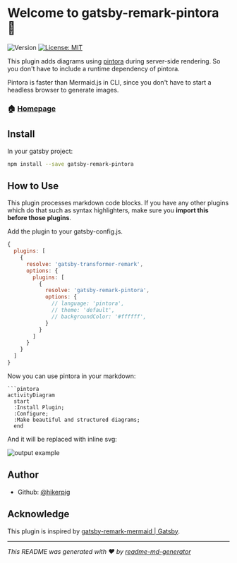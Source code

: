 # Welcome to gatsby-remark-pintora 👋

![Version](https://img.shields.io/badge/version-0.1.0-blue.svg?cacheSeconds=2592000)
[![License: MIT](https://img.shields.io/github/license/hikerpig/gatsby-remark-pintora)](#)

This plugin adds diagrams using [pintora](https://github.com/hikerpig/pintora) during server-side rendering. So you don't have to include a runtime dependency of pintora.

Pintora is faster than Mermaid.js in CLI, since you don't have to start a headless browser to generate images.

### 🏠 [Homepage](https://github.com/hikerpig/gatsby-remark-pintora)

## Install

In your gatsby project:

```sh
npm install --save gatsby-remark-pintora
```

## How to Use

This plugin processes markdown code blocks. If you have any other plugins which do that such as syntax highlighters, make sure you **import this before those plugins**.

Add the plugin to your gatsby-config.js.

```js
{
  plugins: [
    {
      resolve: 'gatsby-transformer-remark',
      options: {
        plugins: [
          {
            resolve: 'gatsby-remark-pintora',
            options: {
              // language: 'pintora',
              // theme: 'default',
              // backgroundColor: '#ffffff',
            }
          }
        ]
      }
    }
  ]
}
```

Now you can use pintora in your markdown:

```text
```pintora
activityDiagram
  start
  :Install Plugin;
  :Configure;
  :Make beautiful and structured diagrams;
  end
```

And it will be replaced with inline svg:

![output example](https://i.imgur.com/eturtfo.jpg)

## Author

* Github: [@hikerpig](https://github.com/hikerpig)

## Acknowledge

This plugin is inspired by [gatsby-remark-mermaid | Gatsby](https://www.gatsbyjs.com/plugins/gatsby-remark-mermaid/).

***
_This README was generated with ❤️ by [readme-md-generator](https://github.com/kefranabg/readme-md-generator)_
